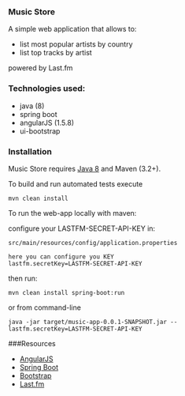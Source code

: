 ### Music Store

A simple web application that allows to:
- list most popular artists by country
- list top tracks by artist

powered by Last.fm

### Technologies used:
- java (8)
- spring boot
- angularJS (1.5.8)
- ui-bootstrap

### Installation

Music Store requires [Java 8](https://www.java.com/en/) and Maven (3.2+).


To build and run automated tests execute

```
mvn clean install
```

To run the web-app locally with maven:

configure your LASTFM-SECRET-API-KEY in:

```
src/main/resources/config/application.properties

here you can configure you KEY
lastfm.secretKey=LASTFM-SECRET-API-KEY
```

then run:

```
mvn clean install spring-boot:run
```

or from command-line

```
java -jar target/music-app-0.0.1-SNAPSHOT.jar --lastfm.secretKey=LASTFM-SECRET-API-KEY
```

###Resources
- [AngularJS](https://angularjs.org/)
- [Spring Boot](https://projects.spring.io/spring-boot/)
- [Bootstrap](http://getbootstrap.com/)
- [Last.fm](http://www.last.fm/api)